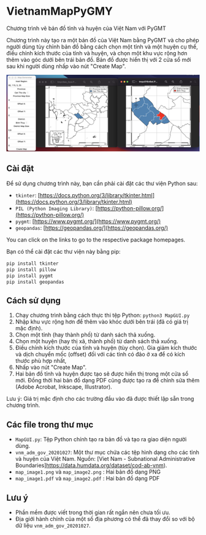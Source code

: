 # VietnamMapPyGMY
 Chương trình vẽ bản đồ tỉnh và huyện của Việt Nam với PyGMT

Chương trình này tạo ra một bản đồ của Việt Nam bằng PyGMT và cho phép người dùng tùy chỉnh bản đồ bằng cách chọn một tỉnh và một huyện cụ thể, điều chỉnh kích thước của tỉnh và huyện, và chọn một khu vực rộng hơn thêm vào góc dưới bên trái bản đồ. Bản đồ được hiển thị với 2 cửa sổ mới sau khi người dùng nhấp vào nút "Create Map".

![GUI Image](GUI.png)

## Cài đặt

Để sử dụng chương trình này, bạn cần phải cài đặt các thư viện Python sau:

- `tkinter`: [https://docs.python.org/3/library/tkinter.html](https://docs.python.org/3/library/tkinter.html)
- `PIL (Python Imaging Library)`: [https://python-pillow.org/](https://python-pillow.org/)
- `pygmt`: [https://www.pygmt.org/](https://www.pygmt.org/)
- `geopandas`: [https://geopandas.org/](https://geopandas.org/) 

You can click on the links to go to the respective package homepages.

Bạn có thể cài đặt các thư viện này bằng pip:

```
pip install tkinter
pip install pillow
pip install pygmt
pip install geopandas
```

## Cách sử dụng

1. Chạy chương trình bằng cách thực thi tệp Python: `python3 MapGUI.py`
2. Nhập khu vực rộng hơn để thêm vào khóc dưới bên trái (đã có giá trị mặc định).
2. Chọn một tỉnh (hay thành phố) từ danh sách thả xuống.
3. Chọn một huyện (hay thị xã, thành phố) từ danh sách thả xuống.
4. Điều chỉnh kích thước của tỉnh và huyện (tùy chọn). Gia giảm kích thước và dịch chuyển mốc (offset) đối với các tỉnh có đảo ở xa để có kích thước phù hợp nhất,
6. Nhấp vào nút "Create Map".
7. Hai bản đồ tỉnh và huyện được tạo sẽ được hiển thị trong một cửa sổ mới. Đồng thời hai bản đồ dạng PDF cũng được tạo ra để chỉnh sửa thêm (Adobe Acrobat, Inkscape, Illustrator).

Lưu ý: Giá trị mặc định cho các trường đầu vào đã được thiết lập sẵn trong chương trình.

## Các file trong thư mục

- `MapGUI.py`: Tệp Python chính tạo ra bản đồ và tạo ra giao diện người dùng.
- `vnm_adm_gov_20201027`: Một thư mục chứa các tệp hình dạng cho các tỉnh và huyện của Việt Nam. Nguồn: [Viet Nam - Subnational Administrative Boundaries]https://data.humdata.org/dataset/cod-ab-vnm).
- `map_image1.png` và `map_image2.png` : Hai bản đồ dạng PNG
- `map_image1.pdf` và `map_image2.pdf` : Hai bản đồ dạng PDF

## Lưu ý

- Phần mềm được viết trong thời gian rất ngắn nên chưa tối ưu.
- Địa giới hành chính của một số địa phương có thể đã thay đổi so với bộ dữ liệu `vnm_adm_gov_20201027`.

